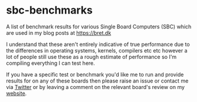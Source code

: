 # sbc-benchmarks
A list of benchmark results for various Single Board Computers (SBC) which are used in my blog posts at https://bret.dk

I understand that these aren't entirely indicative of true performance due to the differences in operating systems, kernels, compilers etc etc however a lot of people still use these as a rough estimate of performance so I'm compiling everything I can test here.

If you have a specific test or benchmark you'd like me to run and provide results for on any of these boards then please raise an issue or contact me via <a href="https://twitter.com/bretweber">Twitter</a> or by leaving a comment on the relevant board's review on my <a href="https://bret.dk">website</a>.

